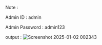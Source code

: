  Note : 

 Admin ID : admin 
 
 Admin Password : admin123

output : 
![Screenshot 2025-01-02 002343](https://github.com/user-attachments/assets/933553e0-c7c3-4468-a9e0-4fdc72e1cad4)
